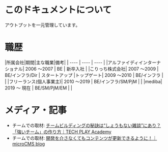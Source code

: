 # このドキュメントについて

アウトプットを一元管理しています。


# 職歴

|所属会社|期間|主な職業|備考|
| ---- | ---- | ---- |
|アルファイディインターナショナル| 2006 〜2007 | BE | 新卒入社 | 
|こりっち株式会社| 2007 〜2009 | BE/インフラ/Dir | スタートアップ 
|トップゲート| 2009 〜2010 | BE/インフラ |  | 
|フリーランス(個人事業主)| 2010 〜2019 | BE/インフラ/SM/PjM |  | 
|mediba| 2019 〜 現在 | BE/SM/PjM/EM | |


# メディア・記事

- チームでの取材: [チームビルディングの秘訣は“しょうもない雑談”にあり？「強いチーム」の作り方｜TECH PLAY Academy](https://note.com/techplayacademy/n/nee9351590a98)
- チームでの取材: [開発を介さなくてもコンテンツが更新できるように！｜microCMS blog](https://blog.microcms.io/usecase-mediba/)
